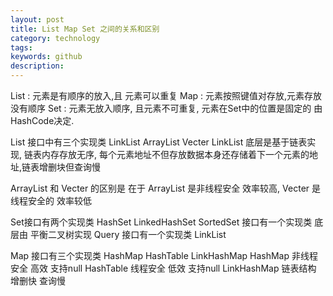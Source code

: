 ```yaml
---
layout: post
title: List Map Set 之间的关系和区别
category: technology
tags:
keywords: github
description: 
---
```


List : 元素是有顺序的放入,且 元素可以重复
Map : 元素按照键值对存放,元素存放没有顺序 
Set : 元素无放入顺序, 且元素不可重复, 元素在Set中的位置是固定的 由HashCode决定.

List 接口中有三个实现类 LinkList ArrayList Vecter 
LinkList 底层是基于链表实现, 链表内存存放无序, 每个元素地址不但存放数据本身还存储着下一个元素的地址,链表增删块但查询慢

ArrayList 和 Vecter 的区别是 在于 ArrayList 是非线程安全 效率较高, Vecter 是线程安全的 效率较低

Set接口有两个实现类 HashSet   LinkedHashSet 
SortedSet 接口有一个实现类 底层由 平衡二叉树实现
Query 接口有一个实现类 LinkList 

Map 接口有三个实现类 HashMap HashTable LinkHashMap
HashMap 非线程安全 高效 支持null 
HashTable 线程安全 低效 支持null
LinkHashMap 链表结构 增删快 查询慢


























